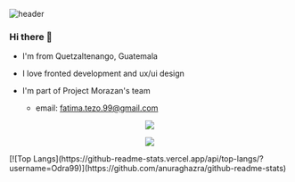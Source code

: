 ![header](https://capsule-render.vercel.app/api?type=waving&color=auto&height=200&section=header&text=Hi,%20I´m%20Odra&fontSize=70&fontAlign=70)

### Hi there 👋

<!--
**Odra99/Odra99** is a ✨ _special_ ✨ repository because its `README.md` (this file) appears on your GitHub profile.
Here are some ideas to get you started:
-->

- I'm from Quetzaltenango, Guatemala
- I love fronted development and ux/ui design
- I'm part of Project Morazan's team

  - email: fatima.tezo.99@gmail.com

<p align='center'>
  <a href="https://github.com/anuraghazra/github-readme-stats">
  <img align="center" src="https://github-readme-stats.vercel.app/api?username=Odra99&show_icons=true&theme=dark&count-private=true" />
</a>

<p align='center'>
  <a href="https://github.com/anuraghazra/github-readme-stats">
 <img align="center" src="https://github-readme-stats.vercel.app/api/top-langs/?username=Odra99&layout=compact&theme=vue-dark&count-private=true" />
</a>

</p>
[![Top Langs](https://github-readme-stats.vercel.app/api/top-langs/?username=Odra99)](https://github.com/anuraghazra/github-readme-stats)
